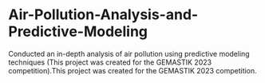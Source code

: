 # Air-Pollution-Analysis-and-Predictive-Modeling
Conducted an in-depth analysis of air pollution using predictive modeling techniques (This project was created for the GEMASTIK 2023 competition).This project was created for the GEMASTIK 2023 competition.
